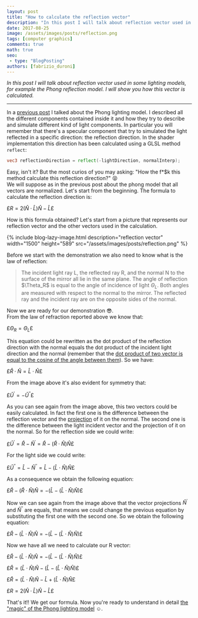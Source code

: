 ```yaml
---
layout: post
title: "How to calculate the reflection vector"
description: "In this post I will talk about reflection vector used in some lighting models, for example the Phong reflection model. I will show you how this vector is calculated."
date: 2017-08-25
image: /assets/images/posts/reflection.png
tags: [computer graphics]
comments: true
math: true
seo:
 - type: "BlogPosting"
authors: [fabrizio_duroni] 
---
```


*In this post I will talk about reflection vector used in some lighting models, for example the Phong reflection model. I will show you how this vector is calculated.*

---

In a [previous post](/2017/07/26/phong-lighting-model.html "phong model post") I talked about the Phong lighting model. I described all the different components contained inside it and how they try to describe and simulate different kind of light components. In particular you will remember that there's a specular component that try to simulated the light reflected in a specific direction: the reflection direction. In the shader implementation this direction has been calculated using a GLSL method `reflect`:

```glsl
vec3 reflectionDirection = reflect(-lightDirection, normalInterp);
```

Easy, isn't it? But the most curios of you may asking: "How the f*$k this method calculate this reflection direction?" :stuck_out_tongue_closed_eyes:  
We will suppose as in the previous post about the phong model that all vectors are normalized. Let's start from the beginning. The formula to calculate the reflection direction is:  

£$R = 2({\hat{N}}\cdot{\hat{L}}){\hat{N}} - {\hat{L}}£$

How is this formula obtained? Let's start from a picture that represents our reflection vector and the other vectors
used in the calculation.

{% include blog-lazy-image.html description="reflection vector" width="1500" height="589" src="/assets/images/posts/reflection.png" %}

Before we start with the demonstration we also need to know what is the law of reflection: 

>The incident light ray L, the reflected ray R, and the normal N to the surface of the mirror all lie in the same plane.
The angle of reflection $\Theta_R\$ is equal to the angle of incidence of light $\Theta_L$. Both angles are measured
with respect to the normal to the mirror. The reflected ray and the incident ray are on the opposite sides of the
normal.

Now we are ready for our demonstration :sunglasses:.  
From the law of refraction reported above we know that:

£$\Theta_R=\Theta_L£$

This equation could be rewritten as the dot product of the reflection direction with the normal equals the dot product of the incident light direction and the normal (remember that the [dot product of two vector is equal to the cosine of the angle between them](https://en.wikipedia.org/wiki/Dot_product "dot product of two vector is equal to the cosine of the angle between them")). So we have:  

£${\hat {R}} \cdot {\hat {N}} = {\hat {L}} \cdot {\hat {N}}£$

From the image above it's also evident for symmetry that:

£${\hat {U}^{\prime}} = -{\hat {U}^{\prime \prime}}£$

As you can see again from the image above, this two vectors could be easily calculated. In fact the first one is the difference between the reflection vector and the [projection](https://en.wikipedia.org/wiki/Vector_projection "vector projection") of it on the normal. The second one is the difference between the light incident vector and the projection of it on the normal. So for the reflection side we could write:

£${\hat {U}^{\prime}} = {\hat {R}} - {\hat {N}^{\prime}} = {\hat {R}} - ({\hat {R}} \cdot {\hat {N}}){\hat {N}}£$  

For the light side we could write:

£${\hat {U}^{\prime \prime}} = {\hat {L}} - {\hat {N}^{\prime \prime}} = {\hat {L}} - ({\hat {L}} \cdot {\hat {N}}){\hat {N}}£$

As a consequence we obtain the following equation:

£${\hat {R}} - ({\hat {R}} \cdot {\hat {N}}){\hat {N}} = -({\hat {L}} - ({\hat {L}} \cdot {\hat {N}}){\hat {N}})£$

Now we can see again from the image above that the vector projections ${\hat {N}^{\prime}}$ and ${\hat {N}^{\prime \prime}}$ are equals, that means we could change the previous equation by substituting the first one with the second one. So we obtain the following equation:

£${\hat {R}} - ({\hat {L}} \cdot {\hat {N}}){\hat {N}} = -({\hat {L}} - ({\hat {L}} \cdot {\hat {N}}){\hat {N}})£$

Now we have all we need to calculate our R vector:

£${\hat {R}} - ({\hat {L}} \cdot {\hat {N}}){\hat {N}} = -({\hat {L}} - ({\hat {L}} \cdot {\hat {N}}){\hat {N}})£$

£${\hat {R}} = ({\hat {L}} \cdot {\hat {N}}){\hat {N}} - ({\hat {L}} - ({\hat {L}} \cdot {\hat {N}}){\hat {N}})£$

£${\hat {R}} = ({\hat {L}} \cdot {\hat {N}}){\hat {N}} - {\hat {L}} + ({\hat {L}} \cdot {\hat {N}}){\hat {N}}£$

£$R = 2({\hat{N}}\cdot{\hat{L}}){\hat{N}} - {\hat{L}}£$

That's it!! We get our formula. Now you're ready to understand in detail [the "magic" of the Phong lighting model](/2017/07/26/phong-lighting-model.html) :relaxed:.
